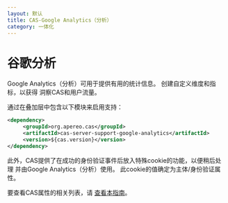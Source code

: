 ```yaml
---
layout: 默认
title: CAS-Google Analytics（分析）
category: 一体化
---
```


# 谷歌分析

Google Analytics（分析）可用于提供有用的统计信息。 创建自定义维度和指标，以获得 洞察CAS和用户流量。


通过在叠加层中包含以下模块来启用支持：

```xml
<dependency>
     <groupId>org.apereo.cas</groupId>
     <artifactId>cas-server-support-google-analytics</artifactId>
     <version>${cas.version}</version>
</dependency>
```

此外，CAS提供了在成功的身份验证事件后放入特殊cookie的功能，以便稍后处理 并由Google Analytics（分析）使用。 此cookie的值确定为主体/身份验证属性。

要查看CAS属性的相关列表，请 [查看本指南](../configuration/Configuration-Properties.html#google-analytics)。
